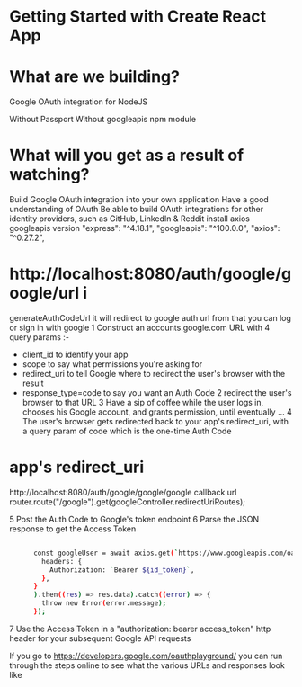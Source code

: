 # Getting Started with Create React App

# What are we building?
 Google OAuth integration for NodeJS

Without Passport
Without googleapis npm module
# What will you get as a result of watching?
 Build Google OAuth integration into your own application
 Have a good understanding of OAuth
 Be able to build OAuth integrations for other identity providers, such as GitHub, LinkedIn & Reddit
install axios googleapis 
 version 
"express": "^4.18.1",
"googleapis": "^100.0.0",
"axios": "^0.27.2",
# http://localhost:8080/auth/google/google/url    i

 generateAuthCodeUrl 
 it will redirect to google auth url  from that  you can log or sign in with google 
1 Construct an accounts.google.com URL with 4 query params :-
-  client_id to identify your app
- scope to say what permissions you're asking for
- redirect_uri to tell Google where to redirect the user's browser with the result
- response_type=code to say you want an Auth Code 
2 redirect the user's browser to that URL
3 Have a sip of coffee while the user logs in, chooses his Google account, and grants permission, until eventually ...
4 The user's browser gets redirected back to your app's redirect_uri, with a query param of code which is the one-time Auth Code

# app's redirect_uri

http://localhost:8080/auth/google/google/google 
callback url
router.route("/google").get(googleController.redirectUriRoutes);  

5 Post the Auth Code to Google's token endpoint
6 Parse the JSON response to get the Access Token
```sh

      const googleUser = await axios.get(`https://www.googleapis.com/oauth2/v1/userinfo?alt=json&access_token=${access_token}`, {
        headers: {
          Authorization: `Bearer ${id_token}`,
        },
      }
      ).then((res) => res.data).catch((error) => {
        throw new Error(error.message);
      });
```

7 Use the Access Token in a "authorization: bearer access_token" http header for your subsequent Google API requests
 
 If you go to https://developers.google.com/oauthplayground/ you can run through the steps online to see what the various URLs and responses look like
